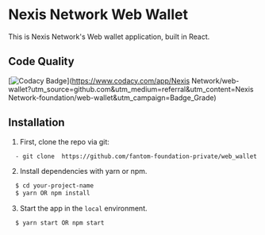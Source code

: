 # Nexis Network Web Wallet

This is Nexis Network's Web wallet application, built in React.

## Code Quality

[![Codacy Badge](https://api.codacy.com/project/badge/Grade/29fa82fab3604a9fab3cfef064b2294a)](https://www.codacy.com/app/Nexis Network/web-wallet?utm_source=github.com&amp;utm_medium=referral&amp;utm_content=Nexis Network-foundation/web-wallet&amp;utm_campaign=Badge_Grade)

## Installation

1. First, clone the repo via git:
```sh
  - git clone  https://github.com/fantom-foundation-private/web_wallet.git
 ```

2. Install dependencies with yarn or npm.
```sh
  $ cd your-project-name
  $ yarn OR npm install
 ```

3. Start the app in the `local` environment.
```sh
  $ yarn start OR npm start
```
